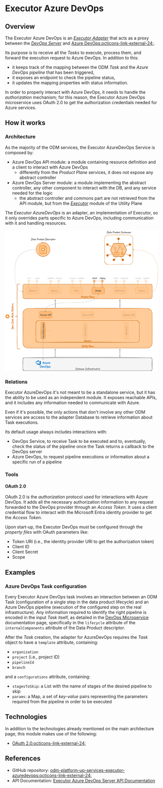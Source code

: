 # Executor Azure DevOps

## Overview

The Executor Azure DevOps is an [_Executor Adapter_](../index.md) that acts as a proxy between the [_DevOps Server_](../../../product-plane/devops.md) and <a href="https://azure.microsoft.com/en-us/products/devops/" target="_blank">Azure DevOps:octicons-link-external-24:</a>.

Its purpose is to receive all the _Tasks_ to execute, process them, and forward the execution request to Azure DevOps. In addition to this:

* it keeps track of the mapping between the ODM _Task_ and the _Azure DevOps pipeline_ that has been triggered,
* it exposes an endpoint to check the pipeline status,
* it updates the mapping properties with status information.

In order to properly interact with Azure DevOps, it needs to handle the _authorization_ mechanism; for this reason, the Executor Azure DevOps microservice uses OAuth 2.0 to get the authorization credentials needed for Azure services.


## How it works

### Architecture
As the majority of the ODM services, the Executor AzureDevOps Service is composed by:

* Azure DevOps API module: a module containing resource definition and a client to interact with Azure DevOps
    * differently from the _Product Plane_ services, it does not expose any abstract controller
* Azure DevOps Server module: a module implementing the abstract controller, any other component to interact with the DB, and any service needed for the logic
    * the abstract controller and commons part are not retrieved from the API module, but from the [_Executor_](../index.md) module of the Utility Plane

The _Executor AzureDevOps_ is an adapter, an implementation of Executor,
so it only overrides parts specific to Azure DevOps, including communication with it and handling resources.

![Executor-AzureDevOps-diagram](../../../../images/architecture/utility-plane/executor/adapters/executor_azuredevops_architecture.png)

### Relations
Executor AzureDevOps it's not meant to be a standalone service,
but it has the ability to be used as an independent module.
It exposes reachable APIs, and it includes any information needed to communicate with Azure.

Even if it's possible, the only actions that don't involve any other ODM services are access to the adapter Database 
to retrieve information about Task executions.

Its default usage always includes interactions with:
* DevOps Service, to receive Task to be executed and to, eventually, check the status of the pipeline once the Task returns a callback to the DevOps server
* Azure DevOps, to request pipeline executions or information about a specific run of a pipeline

### Tools

#### OAuth 2.0

OAuth 2.0 is the _authorization_ protocol used for interactions with Azure DevOps. It adds all the necessary authorization information to any request forwarded to the DevOps provider through an _Access Token_. It uses a client credential flow to interact with the Microsoft Entra identity provider to get the _Access Token_. 

Upon start-up, the Executor DevOps must be configured through the _property files_ with OAuth parameters like:

* Token URI (i.e., the identity provider URI to get the authorization token)
* Client ID
* Client Secret
* Scope

## Examples

### Azure DevOps Task configuration

Every Executor Azure DevOps task involves an interaction between an ODM Task (configuration of a single step in the data product lifecycle) and an Azure DevOps pipeline (execution of the configured step on the real infrastructure).
Any information required to identify the right pipeline is encoded in the input _Task_ itself, as detailed in the [DevOps Microservice](../../../product-plane/devops.md) documentation page, specifically in the `lifecycle` attribute of the `internalComponents` attribute of the Data Product descriptor.

After the _Task_ creation, the adapter for AzureDevOps requires the _Task_ object to have a `template` attribute, containing:
  
* `organization`
* `project` (i.e., project ID)
* `pipelineId`
* `branch`

and a `configurations` attribute, containing:

* `stagesToSkip`: a List with the name of stages of the desired pipeline to skip
* `params`: a Map, a set of _key-value_ pairs representing the parameters required from the pipeline in order to be executed


## Technologies

In addition to the technologies already mentioned on the main architecture page, this module makes use of the following:

* <a href="https://oauth.net/2/" target="_blank">OAuth 2.0:octicons-link-external-24:</a>


## References

* GitHub repository: <a href="https://github.com/opendatamesh-initiative/odm-platform-up-services-executor-azuredevops" target="_blank">odm-platform-up-services-executor-azuredevops:octicons-link-external-24:</a>
* API Documentation: [Executor Azure DevOps Server API Documentation](../../../../api-doc/utility-plane/adapters/executorazuredevops.md)